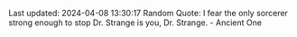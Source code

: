 Last updated: 2024-04-08 13:30:17
Random Quote: I fear the only sorcerer strong enough to stop Dr. Strange is you, Dr. Strange. - Ancient One